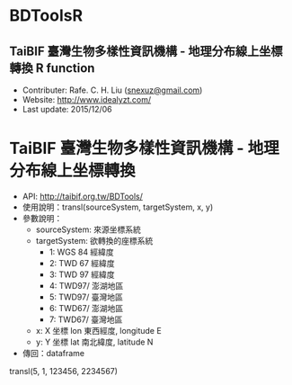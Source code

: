 # BDToolsR  
## TaiBIF 臺灣生物多樣性資訊機構 - 地理分布線上坐標轉換 R function
- Contributer: Rafe. C. H. Liu (snexuz@gmail.com)
- Website: http://www.idealyzt.com/
- Last update: 2015/12/06 

# TaiBIF 臺灣生物多樣性資訊機構 - 地理分布線上坐標轉換
- API: http://taibif.org.tw/BDTools/
- 使用說明：transl(sourceSystem, targetSystem, x, y)
- 參數說明：
  - sourceSystem: 來源坐標系統
  - targetSystem: 欲轉換的座標系統
    - 1: WGS 84 經緯度
    - 2: TWD 67 經緯度
    - 3: TWD 97 經緯度
    - 4: TWD97/ 澎湖地區
    - 5: TWD97/ 臺灣地區
    - 6: TWD67/ 澎湖地區
    - 7: TWD67/ 臺灣地區
  - x: X 坐標 lon 東西經度, longitude E
  - y: Y 坐標 lat 南北緯度, latitude N
- 傳回：dataframe

transl(5, 1, 123456, 2234567)
